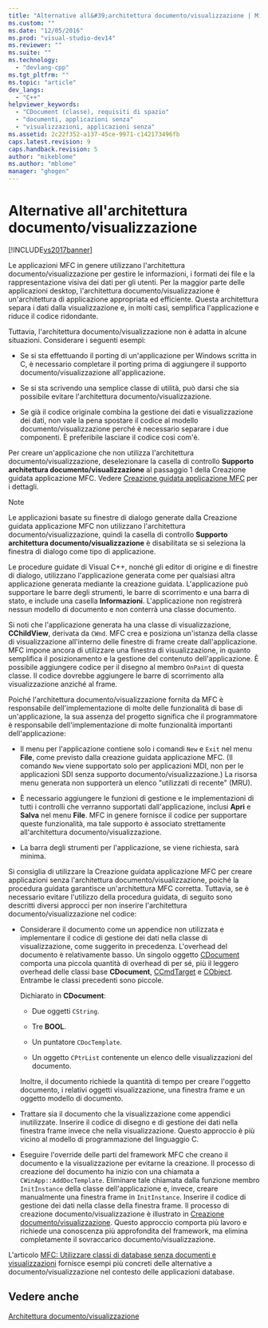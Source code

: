 ```yaml
---
title: "Alternative all&#39;architettura documento/visualizzazione | Microsoft Docs"
ms.custom: ""
ms.date: "12/05/2016"
ms.prod: "visual-studio-dev14"
ms.reviewer: ""
ms.suite: ""
ms.technology: 
  - "devlang-cpp"
ms.tgt_pltfrm: ""
ms.topic: "article"
dev_langs: 
  - "C++"
helpviewer_keywords: 
  - "CDocument (classe), requisiti di spazio"
  - "documenti, applicazioni senza"
  - "visualizzazioni, applicazioni senza"
ms.assetid: 2c22f352-a137-45ce-9971-c142173496fb
caps.latest.revision: 9
caps.handback.revision: 5
author: "mikeblome"
ms.author: "mblome"
manager: "ghogen"
---
```

# Alternative all&#39;architettura documento/visualizzazione
[!INCLUDE[vs2017banner](../assembler/inline/includes/vs2017banner.md)]

Le applicazioni MFC in genere utilizzano l'architettura documento\/visualizzazione per gestire le informazioni, i formati dei file e la rappresentazione visiva dei dati per gli utenti.  Per la maggior parte delle applicazioni desktop, l'architettura documento\/visualizzazione è un'architettura di applicazione appropriata ed efficiente.  Questa architettura separa i dati dalla visualizzazione e, in molti casi, semplifica l'applicazione e riduce il codice ridondante.  
  
 Tuttavia, l'architettura documento\/visualizzazione non è adatta in alcune situazioni.  Considerare i seguenti esempi:  
  
-   Se si sta effettuando il porting di un'applicazione per Windows scritta in C, è necessario completare il porting prima di aggiungere il supporto documento\/visualizzazione all'applicazione.  
  
-   Se si sta scrivendo una semplice classe di utilità, può darsi che sia possibile evitare l'architettura documento\/visualizzazione.  
  
-   Se già il codice originale combina la gestione dei dati e visualizzazione dei dati, non vale la pena spostare il codice al modello documento\/visualizzazione perché è necessario separare i due componenti.  È preferibile lasciare il codice così com'è.  
  
 Per creare un'applicazione che non utilizza l'architettura documento\/visualizzazione, deselezionare la casella di controllo **Supporto architettura documento\/visualizzazione** al passaggio 1 della Creazione guidata applicazione MFC.  Vedere [Creazione guidata applicazione MFC](../mfc/reference/mfc-application-wizard.md) per i dettagli.  
  
> [!NOTE]
>  Le applicazioni basate su finestre di dialogo generate dalla Creazione guidata applicazione MFC non utilizzano l'architettura documento\/visualizzazione, quindi la casella di controllo **Supporto architettura documento\/visualizzazione** è disabilitata se si seleziona la finestra di dialogo come tipo di applicazione.  
  
 Le procedure guidate di Visual C\+\+, nonché gli editor di origine e di finestre di dialogo, utilizzano l'applicazione generata come per qualsiasi altra applicazione generata mediante la creazione guidata.  L'applicazione può supportare le barre degli strumenti, le barre di scorrimento e una barra di stato, e include una casella **Informazioni**.  L'applicazione non registrerà nessun modello di documento e non conterrà una classe documento.  
  
 Si noti che l'applicazione generata ha una classe di visualizzazione, **CChildView**, derivata da `CWnd`.  MFC crea e posiziona un'istanza della classe di visualizzazione all'interno delle finestre di frame create dall'applicazione.  MFC impone ancora di utilizzare una finestra di visualizzazione, in quanto semplifica il posizionamento e la gestione del contenuto dell'applicazione.  È possibile aggiungere codice per il disegno al membro `OnPaint` di questa classe.  Il codice dovrebbe aggiungere le barre di scorrimento alla visualizzazione anziché al frame.  
  
 Poiché l'architettura documento\/visualizzazione fornita da MFC è responsabile dell'implementazione di molte delle funzionalità di base di un'applicazione, la sua assenza del progetto significa che il programmatore è responsabile dell'implementazione di molte funzionalità importanti dell'applicazione:  
  
-   Il menu per l'applicazione contiene solo i comandi `New` e `Exit` nel menu **File**, come previsto dalla creazione guidata applicazione MFC. \(Il comando `New` viene supportato solo per applicazioni MDI, non per le applicazioni SDI senza supporto documento\/visualizzazione.\) La risorsa menu generata non supporterà un elenco "utilizzati di recente" \(MRU\).  
  
-   È necessario aggiungere le funzioni di gestione e le implementazioni di tutti i controlli che verranno supportati dall'applicazione, inclusi **Apri** e **Salva** nel menu **File**.  MFC in genere fornisce il codice per supportare queste funzionalità, ma tale supporto è associato strettamente all'architettura documento\/visualizzazione.  
  
-   La barra degli strumenti per l'applicazione, se viene richiesta, sarà minima.  
  
 Si consiglia di utilizzare la Creazione guidata applicazione MFC per creare applicazioni senza l'architettura documento\/visualizzazione, poiché la procedura guidata garantisce un'architettura MFC corretta.  Tuttavia, se è necessario evitare l'utilizzo della procedura guidata, di seguito sono descritti diversi approcci per non inserire l'architettura documento\/visualizzazione nel codice:  
  
-   Considerare il documento come un appendice non utilizzata e implementare il codice di gestione dei dati nella classe di visualizzazione, come suggerito in precedenza.  L'overhead del documento è relativamente basso.  Un singolo oggetto [CDocument](../mfc/reference/cdocument-class.md) comporta una piccola quantità di overhead di per sé, più il leggero overhead delle classi base **CDocument**, [CCmdTarget](../mfc/reference/ccmdtarget-class.md) e [CObject](../mfc/reference/cobject-class.md).  Entrambe le classi precedenti sono piccole.  
  
     Dichiarato in **CDocument**:  
  
    -   Due oggetti `CString`.  
  
    -   Tre **BOOL**.  
  
    -   Un puntatore `CDocTemplate`.  
  
    -   Un oggetto `CPtrList` contenente un elenco delle visualizzazioni del documento.  
  
     Inoltre, il documento richiede la quantità di tempo per creare l'oggetto documento, i relativi oggetti visualizzazione, una finestra frame e un oggetto modello di documento.  
  
-   Trattare sia il documento che la visualizzazione come appendici inutilizzate.  Inserire il codice di disegno e di gestione dei dati nella finestra frame invece che nella visualizzazione.  Questo approccio è più vicino al modello di programmazione del linguaggio C.  
  
-   Eseguire l'override delle parti del framework MFC che creano il documento e la visualizzazione per evitarne la creazione.  Il processo di creazione del documento ha inizio con una chiamata a `CWinApp::AddDocTemplate`.  Eliminare tale chiamata dalla funzione membro `InitInstance` della classe dell'applicazione e, invece, creare manualmente una finestra frame in `InitInstance`.  Inserire il codice di gestione dei dati nella classe della finestra frame.  Il processo di creazione documento\/visualizzazione è illustrato in [Creazione documento\/visualizzazione](../mfc/document-view-creation.md).  Questo approccio comporta più lavoro e richiede una conoscenza più approfondita del framework, ma elimina completamente il sovraccarico documento\/visualizzazione.  
  
 L'articolo [MFC: Utilizzare classi di database senza documenti e visualizzazioni](../data/mfc-using-database-classes-without-documents-and-views.md) fornisce esempi più concreti delle alternative a documento\/visualizzazione nel contesto delle applicazioni database.  
  
## Vedere anche  
 [Architettura documento\/visualizzazione](../mfc/document-view-architecture.md)